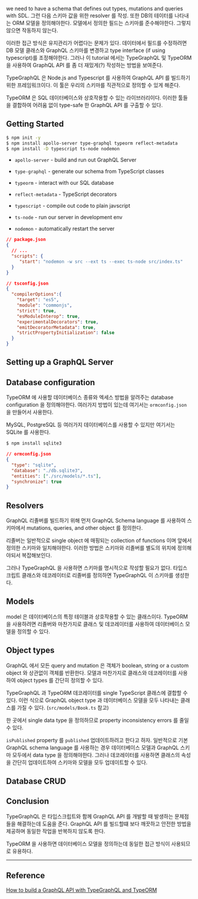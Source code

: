 we need to have a schema that defines out types, mutations and queries with SDL.
그런 다음 스키마 값을 위한 resolver 를 작성. 또한 DB의 테이터를 나타내는 ORM 모델을 정의해야한다.
모델에서 정의한 필드는 스키마를 준수해야한다. 그렇지 않으면 작동하지 않는다.

이러한 접근 방식은 유지관리가 어렵다는 문제가 있다. 데이터에서 필드를 수정하려면 DB 모델 클래스와 GraphQL 스키마를 변경하고
type interface (if using typescript)를 조정해야한다.
그러나 이 tutorial 에서는 TypeGraphQL 및 TypeORM 을 사용하여 GraphQL API 를 좀 더 재밌게(?) 작성하는 방법을 보여준다.

TypeGraphQL 은 Node.js and Typescript 를 사용하여 GraphQL API 를 빌드하기위한 프레임워크이다.
이 툴은 우리의 스키마를 직관적으로 정의할 수 있게 해준다.

TypeORM 은 SQL 데이터베이스와 상호작용할 수 있는 라이브러리이다. 이러한 툴들을 결합하여 어려움 없이 type-safe 한 GraphQL API 를 구출할 수 있다.

## Getting Started

```bash
$ npm init -y
$ npm install apollo-server type-graphql typeorm reflect-metadata
$ npm install -D typescript ts-node nodemon
```

* `apollo-server` - build and run out GraphQL Server
* `type-graphql` - generate our schema from TypeScript classes
* `typeorm` - interact with our SQL database
* `reflect-metadata` - TypeScript decorators

* `typescript` - compile out code to plain javscript
* `ts-node` - run our server in development env
* `nodemon` - automatically restart the server

```json
// package.json
{
  // ...
  "scripts": {
     "start": "nodemon -w src --ext ts --exec ts-node src/index.ts"
  }
}
```

```json
// tsconfig.json
{
  "compilerOptions":{
    "target": "es5",
    "module": "commonjs",
    "strict": true,
    "esModuleInterop": true,
    "experimentalDecorators": true,
    "emitDecoratorMetadata": true,
    "strictPropertyInitialization": false
  }
}
```

## Setting up a GraphQL Server


## Database configuration

TypeORM 에 사용할 데이터베이스 종류와 엑세스 방법을 알려주는 database configuration 을 정의해야한다.
여러가지 방법이 있는데 여기서는 `ormconfig.json` 을 만들어서 사용한다.

MySQL, PostgreSQL 등 여러가지 데이터베이스를 사용할 수 있지만 여기서는 SQLite 를 사용한다.

``` bash
$ npm install sqlite3
```

```json
// ormconfig.json
{
  "type": "sqlite",
  "database": "./db.sqlite3",
  "entities": ["./src/models/*.ts"],
  "synchronize": true
}
```

## Resolvers

GraphQL 리졸버를 빌드하기 위해 먼저 GraphQL Schema language 를 사용하여 스키마에서 mutations, queries, and other object 를 정의한다.

리졸버는 일반적으로 single object 에 매핑되는 collection of functions 이며 앞에서 정의한 스키마와 일치해야한다.
이러한 방법은 스키마와 리졸버를 별도의 위치에 정의해야되서 복잡해보인다.

그러나 TypeGraphQL 을 사용하면 스키마를 명시적으로 작성할 필요가 없다.
타입스크립트 클래스와 데코레이터로 리졸버를 정의하면 TypeGraphQL 이 스키마를 생성한다.

## Models
model 은 데이터베이스의 특정 테이블과 상호작용할 수 있는 클래스이다. TypeORM을 사용하려면 리졸버와 마찬가지로 클래스 및 데코레이터를 사용하여 데이터베이스 모델을 정의할 수 있다.

## Object types
GraphQL 에서 모든 query and mutation 은 객체가 boolean, string or a custom object 와 상관없이 객체를 반환한다. 모델과 마찬가지로 클래스와 데코레이터를 사용하여
object types 를 간단히 정의할 수 있다.

TypeGraphQL 과 TypeORM 데코레이터를 single TypeScript 클래스에 결합할 수 있다. 이런 식으로 GraphQL object type 과 데이터베이스 모델을 모두 나타내는 클래스를 가질 수 있다.
(`src/models/Book.ts` 참고) 

한 곳에서 single data type 을 정의하므로 property inconsistency errors 를 줄일 수 있다.

`isPublished` property 를 `published` 업데이트하려고 한다고 하자. 일반적으로 기본 GraphQL schema language 를 사용하는 경우 데이터베이스 모델과
 GraphQL 스키마 모두에서 data type 을 정의해야한다. 그러나 데코레이터를 사용하면 클래스의 속성을 간단히 업데이트하여 스키마와 모델을 모두 업데이트할 수 있다.
 
## Database CRUD

## Conclusion
TypeGraphQL 은 타입스크립트와 함께 GraphQL API 를 개발할 때 발생하는 문제점들을 해결하는데 도움을 준다.
GraphQL API 를 빌드할떄 보다 깨끗하고 안전한 방법을 제공하며 동일한 작업을 반복하지 않도록 한다.

TypeORM 을 사용하면 데이터베이스 모델을 정의하는데 동일한 접근 방식이 사용되므로 유용하다.

---

## Reference

[How to build a GraphQL API with TypeGraphQL and TypeORM
](https://blog.logrocket.com/how-build-graphql-api-typegraphql-typeorm/) 
